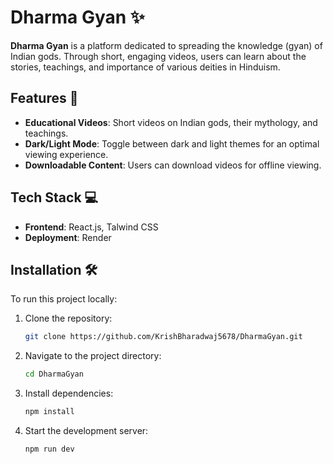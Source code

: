 # Dharma Gyan ✨

**Dharma Gyan** is a platform dedicated to spreading the knowledge (gyan) of Indian gods. Through short, engaging videos, users can learn about the stories, teachings, and importance of various deities in Hinduism.

## Features 🌟

- **Educational Videos**: Short videos on Indian gods, their mythology, and teachings.
- **Dark/Light Mode**: Toggle between dark and light themes for an optimal viewing experience.
- **Downloadable Content**: Users can download videos for offline viewing.

## Tech Stack 💻

- **Frontend**: React.js, Talwind CSS
- **Deployment**: Render

## Installation 🛠️

To run this project locally:

1. Clone the repository:
   ```bash
   git clone https://github.com/KrishBharadwaj5678/DharmaGyan.git
   ```

2. Navigate to the project directory:
   ```bash
   cd DharmaGyan
   ```

3. Install dependencies:
   ```bash
   npm install
   ```

4. Start the development server:
   ```bash
   npm run dev
   ```

